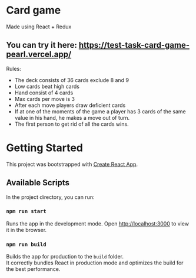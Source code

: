 # Card game

Made using React + Redux

## You can try it here: https://test-task-card-game-pearl.vercel.app/

Rules:
 - The deck consists of 36 cards exclude 8 and 9
 - Low cards beat high cards
 - Hand consist of 4 cards
 - Max cards per move is 3
 - After each move players draw deficient cards
 - If at one of the moments of the game a player has 3 cards of the same value in his hand, he makes a move out of turn.
 - The first person to get rid of all the cards wins.

# Getting Started

This project was bootstrapped with [Create React App](https://github.com/facebook/create-react-app).

## Available Scripts

In the project directory, you can run:

### `npm run start`

Runs the app in the development mode.
Open [http://localhost:3000](http://localhost:3000) to view it in the browser.

### `npm run build`

Builds the app for production to the `build` folder.\
It correctly bundles React in production mode and optimizes the build for the best performance.
